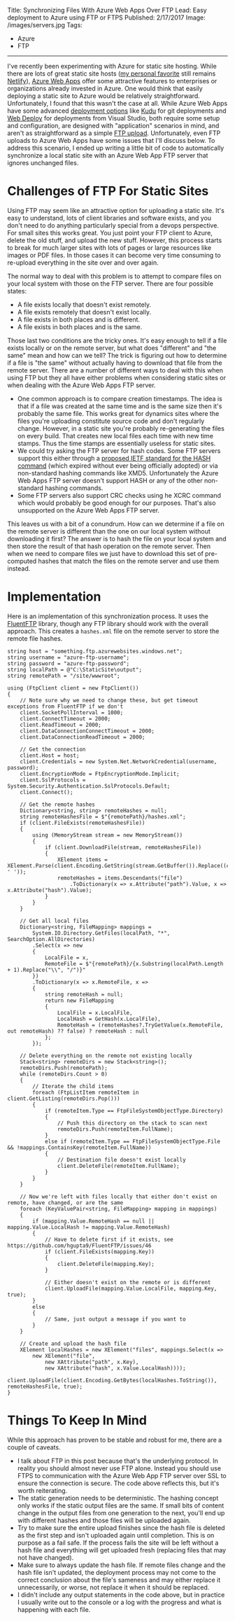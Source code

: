 Title: Synchronizing Files With Azure Web Apps Over FTP
Lead: Easy deployment to Azure using FTP or FTPS
Published: 2/17/2017
Image: /images/servers.jpg
Tags:
  - Azure
  - FTP
---
I've recently been experimenting with Azure for static site hosting. While there are lots of great static site hosts ([my personal favorite](/posts/moving-to-netlify) still remains [Netlify](https://www.netlify.com)), [Azure Web Apps](https://azure.microsoft.com/en-us/services/app-service/web/) offer some attractive features to enterprises or organizations already invested in Azure. One would think that easily deploying a static site to Azure would be relatively straightforward. Unfortunately, I found that this wasn't the case at all. While Azure Web Apps have some advanced [deployment options](https://docs.microsoft.com/en-us/azure/app-service-web/web-sites-deploy) like [Kudu](https://github.com/projectkudu/kudu/wiki/Deployment) for git deployments and [Web Deploy](http://www.iis.net/learn/publish/using-web-deploy/introduction-to-web-deploy) for deployments from Visual Studio, both require some setup and configuration, are designed with "application" scenarios in mind, and aren't as straightforward as a simple [FTP upload](https://en.wikipedia.org/wiki/File_Transfer_Protocol). Unfortunately, even FTP uploads to Azure Web Apps have some issues that I'll discuss below. To address this scenario, I ended up writing a little bit of code to automatically synchronize a local static site with an Azure Web App FTP server that ignores unchanged files.

# Challenges of FTP For Static Sites

Using FTP may seem like an attractive option for uploading a static site. It's easy to understand, lots of client libraries and software exists, and you don't need to do anything particularly special from a devops perspective. For small sites this works great. You just point your FTP client to Azure, delete the old stuff, and upload the new stuff. However, this process starts to break for much larger sites with lots of pages or large resources like images or PDF files. In those cases it can become very time consuming to re-upload everything in the site over and over again.

The normal way to deal with this problem is to attempt to compare files on your local system with those on the FTP server. There are four possible states:
- A file exists locally that doesn't exist remotely.
- A file exists remotely that doesn't exist locally.
- A file exists in both places and is different.
- A file exists in both places and is the same.

Those last two conditions are the tricky ones. It's easy enough to tell if a file exists locally or on the remote server, but what does "different" and "the same" mean and how can we tell? The trick is figuring out how to determine if a file is "the same" without actually having to download that file from the remote server. There are a number of different ways to deal with this when using FTP but they all have either problems when considering static sites or when dealing with the Azure Web Apps FTP server.

- One common approach is to compare creation timestamps. The idea is that if a file was created at the same time and is the same size then it's probably the same file. This works great for dynamics sites where the files you're uploading constitute source code and don't regularly change. However, in a static site you're probably re-generating the files on every build. That creates new local files each time with new time stamps. Thus the time stamps are essentially useless for static sites.
- We could try asking the FTP server for hash codes. Some FTP servers support this either through a [proposed IETF standard for the HASH command](https://tools.ietf.org/html/draft-ietf-ftpext2-hash-03) (which expired without ever being officially adopted) or via non-standard hashing commands like XMD5. Unfortunately the Azure Web Apps FTP server doesn't support HASH or any of the other non-standard hashing commands.
- Some FTP servers also support CRC checks using he XCRC command which would probably be good enough for our purposes. That's also unsupported on the Azure Web Apps FTP server.

This leaves us with a bit of a conundrum. How can we determine if a file on the remote server is different than the one on our local system without downloading it first? The answer is to hash the file on your local system and then store the result of that hash operation on the remote server. Then when we need to compare files we just have to download this set of pre-computed hashes that match the files on the remote server and use them instead.

# Implementation

Here is an implementation of this synchronization process. It uses the [FluentFTP](https://github.com/hgupta9/FluentFTP) library, though any FTP library should work with the overall approach. This creates a `hashes.xml` file on the remote server to store the remote file hashes.

```
string host = "something.ftp.azurewebsites.windows.net";
string username = "azure-ftp-username";
string password = "azure-ftp-password";
string localPath = @"C:\StaticSite\output";
string remotePath = "/site/wwwroot";

using (FtpClient client = new FtpClient())
{            
    // Note sure why we need to change these, but get timeout exceptions from FluentFTP if we don't
    client.SocketPollInterval = 1000;
    client.ConnectTimeout = 2000;
    client.ReadTimeout = 2000;
    client.DataConnectionConnectTimeout = 2000;
    client.DataConnectionReadTimeout = 2000;

    // Get the connection
    client.Host = host;
    client.Credentials = new System.Net.NetworkCredential(username, password);
    client.EncryptionMode = FtpEncryptionMode.Implicit;
    client.SslProtocols = System.Security.Authentication.SslProtocols.Default;
    client.Connect();

    // Get the remote hashes
    Dictionary<string, string> remoteHashes = null;
    string remoteHashesFile = $"{remotePath}/hashes.xml";
    if (client.FileExists(remoteHashesFile))
    {
        using (MemoryStream stream = new MemoryStream())
        {
            if (client.DownloadFile(stream, remoteHashesFile))
            {
                XElement items = XElement.Parse(client.Encoding.GetString(stream.GetBuffer()).Replace((char)0x00, ' '));
                remoteHashes = items.Descendants("file")
                    .ToDictionary(x => x.Attribute("path").Value, x => x.Attribute("hash").Value);
            }
        }
    }
    
    // Get all local files
    Dictionary<string, FileMapping> mappings =
        System.IO.Directory.GetFiles(localPath, "*", SearchOption.AllDirectories)
        .Select(x => new
        {
            LocalFile = x,
            RemoteFile = $"{remotePath}/{x.Substring(localPath.Length + 1).Replace("\\", "/")}"
        })
        .ToDictionary(x => x.RemoteFile, x =>
        {
            string remoteHash = null;
            return new FileMapping
            {
                LocalFile = x.LocalFile,
                LocalHash = GetHash(x.LocalFile),
                RemoteHash = (remoteHashes?.TryGetValue(x.RemoteFile, out remoteHash) ?? false) ? remoteHash : null
            };
        });    
    
    // Delete everything on the remote not existing locally
    Stack<string> remoteDirs = new Stack<string>();
    remoteDirs.Push(remotePath);
    while (remoteDirs.Count > 0)
    {            
        // Iterate the child items
        foreach (FtpListItem remoteItem in client.GetListing(remoteDirs.Pop()))
        {                
            if (remoteItem.Type == FtpFileSystemObjectType.Directory)
            {
                // Push this directory on the stack to scan next
                remoteDirs.Push(remoteItem.FullName);
            }
            else if (remoteItem.Type == FtpFileSystemObjectType.File && !mappings.ContainsKey(remoteItem.FullName))
            {
                // Destination file doesn't exist locally
                client.DeleteFile(remoteItem.FullName);
            }
        }
    }
    
    // Now we're left with files locally that either don't exist on remote, have changed, or are the same
    foreach (KeyValuePair<string, FileMapping> mapping in mappings)
    {
        if (mapping.Value.RemoteHash == null || mapping.Value.LocalHash != mapping.Value.RemoteHash)
        {
            // Have to delete first if it exists, see https://github.com/hgupta9/FluentFTP/issues/46
            if (client.FileExists(mapping.Key))
            {
                client.DeleteFile(mapping.Key);
            }
            
            // Either doesn't exist on the remote or is different
            client.UploadFile(mapping.Value.LocalFile, mapping.Key, true);
        }
        else
        {
            // Same, just output a message if you want to
        }
    }

    // Create and upload the hash file
    XElement localHashes = new XElement("files", mappings.Select(x => 
        new XElement("file",
            new XAttribute("path", x.Key),
            new XAttribute("hash", x.Value.LocalHash))));
    client.UploadFile(client.Encoding.GetBytes(localHashes.ToString()), remoteHashesFile, true);
}
```

# Things To Keep In Mind

While this approach has proven to be stable and robust for me, there are a couple of caveats.

- I talk about FTP in this post because that's the underlying protocol. In reality you should almost never use FTP alone. Instead you should use FTPS to communication with the Azure Web App FTP server over SSL to ensure the connection is secure. The code above reflects this, but it's worth reiterating.
- The static generation needs to be deterministic. The hashing concept only works if the static output files are the same. If small bits of content change in the output files from one generation to the next, you'll end up with different hashes and those files will be uploaded again.
- Try to make sure the entire upload finishes since the hash file is deleted as the first step and isn't uploaded again until completion. This is on purpose as a fail safe. If the process fails the site will be left without a hash file and everything will get uploaded fresh (replacing files that may not have changed).
- Make sure to always update the hash file. If remote files change and the hash file isn't updated, the deployment process may not come to the correct conclusion about the file's sameness and may either replace it unnecessarily, or worse, not replace it when it should be replaced.
- I didn't include any output statements in the code above, but in practice I usually write out to the console or a log with the progress and what is happening with each file.